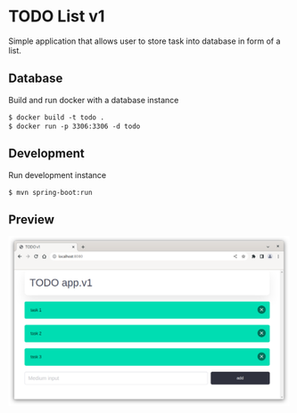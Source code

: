 # TODO List v1

Simple application that allows user to store task into database in form of a list.

## Database

Build and run docker with a database instance
```courseignore
$ docker build -t todo .
$ docker run -p 3306:3306 -d todo 
```
## Development

Run development instance
```courseignore
$ mvn spring-boot:run
```

## Preview 

![](screenshot.png)